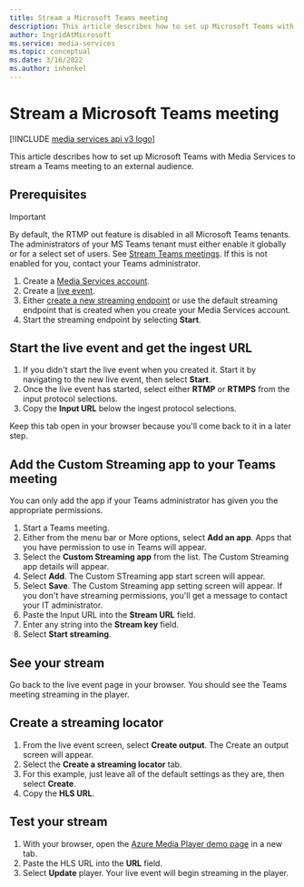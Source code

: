 ```yaml
---
title: Stream a Microsoft Teams meeting
description: This article describes how to set up Microsoft Teams with Media Services to stream a Teams meeting to an external audience.
author: IngridAtMicrosoft
ms.service: media-services
ms.topic: conceptual
ms.date: 3/16/2022
ms.author: inhenkel
---
```


# Stream a Microsoft Teams meeting

[!INCLUDE [media services api v3 logo](./includes/v3-hr.md)]

This article describes how to set up Microsoft Teams with Media Services to stream a Teams meeting to an external audience.

## Prerequisites

>[!IMPORTANT]
> By default, the RTMP out feature is disabled in all Microsoft Teams tenants. The administrators of your MS Teams tenant must either enable it globally or for a select set of users. See [Stream Teams meetings](https://docs.microsoft.com/microsoftteams/stream-teams-meetings). If this is not enabled for you, contact your Teams administrator.

1. Create a [Media Services account](account-create-how-to.md).
1. Create a [live event](live-event-create-how-to.md?tabs=portal).
1. Either [create a new streaming endpoint](streaming-endpoint-create-how-to.md?tabs=portal) or use the default streaming endpoint that is created when you create your Media Services account.
1. Start the streaming endpoint by selecting **Start**.

## Start the live event and get the ingest URL

1. If you didn't start the live event when you created it. Start it by navigating to the new live event, then select **Start**.
1. Once the live event has started, select either **RTMP** or **RTMPS** from the input protocol selections.
1. Copy the **Input URL** below the ingest protocol selections.

Keep this tab open in your browser because you'll come back to it in a later step.

## Add the Custom Streaming app to your Teams meeting

You can only add the app if your Teams administrator has given you the appropriate permissions.

1. Start a Teams meeting.
1. Either from the menu bar or More options, select **Add an app**. Apps that you have permission to use in Teams will appear.
1. Select the **Custom Streaming app** from the list.  The Custom Streaming app details will appear.
1. Select **Add**. The Custom STreaming app start screen will appear.
1. Select **Save**. The Custom Streaming app setting screen will appear. If you don't have streaming permissions, you'll get a message to contact your IT administrator.
1. Paste the Input URL into the **Stream URL** field.
1. Enter any string into the **Stream key** field.
1. Select **Start streaming**.

## See your stream

Go back to the live event page in your browser.  You should see the Teams meeting streaming in the player.

## Create a streaming locator

1. From the live event screen, select **Create output**. The Create an output screen will appear.
1. Select the **Create a streaming locator** tab.
1. For this example, just leave all of the default settings as they are, then select **Create**.
1. Copy the **HLS URL**.

## Test your stream

1. With your browser, open the [Azure Media Player demo page](https://ampdemo.azureedge.net/) in a new tab.
1. Paste the HLS URL into the **URL** field.
1. Select **Update** player. Your live event will begin streaming in the player.
